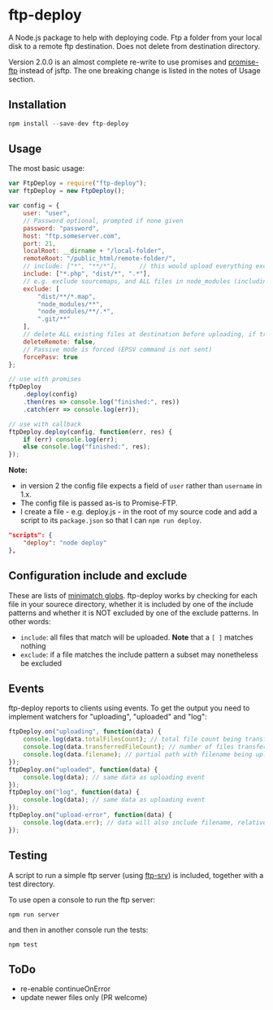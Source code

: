 # ftp-deploy

A Node.js package to help with deploying code. Ftp a folder from your local disk to a remote ftp destination. Does not delete from destination directory.

Version 2.0.0 is an almost complete re-write to use promises and [promise-ftp](https://github.com/realtymaps/promise-ftp) instead of jsftp. The one breaking change is listed in the notes of Usage section.

## Installation

```js
npm install --save-dev ftp-deploy
```

## Usage

The most basic usage:

```js
var FtpDeploy = require("ftp-deploy");
var ftpDeploy = new FtpDeploy();

var config = {
    user: "user",
    // Password optional, prompted if none given
    password: "password",
    host: "ftp.someserver.com",
    port: 21,
    localRoot: __dirname + "/local-folder",
    remoteRoot: "/public_html/remote-folder/",
    // include: ["*", "**/*"],      // this would upload everything except dot files
    include: ["*.php", "dist/*", ".*"],
    // e.g. exclude sourcemaps, and ALL files in node_modules (including dot files)
    exclude: [
        "dist/**/*.map",
        "node_modules/**",
        "node_modules/**/.*",
        ".git/**"
    ],
    // delete ALL existing files at destination before uploading, if true
    deleteRemote: false,
    // Passive mode is forced (EPSV command is not sent)
    forcePasv: true
};

// use with promises
ftpDeploy
    .deploy(config)
    .then(res => console.log("finished:", res))
    .catch(err => console.log(err));

// use with callback
ftpDeploy.deploy(config, function(err, res) {
    if (err) console.log(err);
    else console.log("finished:", res);
});
```

**Note:**

-   in version 2 the config file expects a field of `user` rather than `username` in 1.x.
-   The config file is passed as-is to Promise-FTP.
-   I create a file - e.g. deploy.js - in the root of my source code and add a script to its `package.json` so that I can `npm run deploy`.

```json
"scripts": {
    "deploy": "node deploy"
},
```

## Configuration include and exclude

These are lists of [minimatch globs](https://github.com/isaacs/minimatch). ftp-deploy works by checking for each file in your sourece directory, whether it is included by one of the include patterns and whether it is NOT excluded by one of the exclude patterns. In other words:

-   `include`: all files that match will be uploaded. **Note** that a `[ ]` matches nothing
-   `exclude`: if a file matches the include pattern a subset may nonetheless be excluded

## Events

ftp-deploy reports to clients using events. To get the output you need to implement watchers for "uploading", "uploaded" and "log":

```js
ftpDeploy.on("uploading", function(data) {
    console.log(data.totalFilesCount); // total file count being transferred
    console.log(data.transferredFileCount); // number of files transferred
    console.log(data.filename); // partial path with filename being uploaded
});
ftpDeploy.on("uploaded", function(data) {
    console.log(data); // same data as uploading event
});
ftpDeploy.on("log", function(data) {
    console.log(data); // same data as uploading event
});
ftpDeploy.on("upload-error", function(data) {
    console.log(data.err); // data will also include filename, relativePath, and other goodies
});
```

## Testing

A script to run a simple ftp server (using [ftp-srv](https://github.com/trs/ftp-srv)) is included, together with a test directory.

To use open a console to run the ftp server:

```
npm run server
```

and then in another console run the tests:

```
npm test
```

## ToDo

-   re-enable continueOnError
-   update newer files only (PR welcome)
